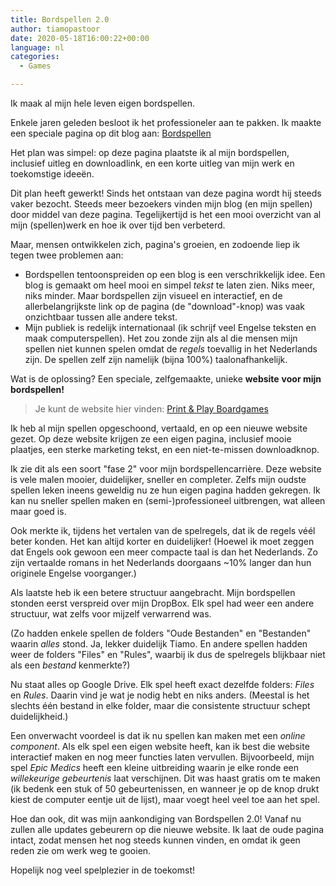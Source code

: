 ```yaml
---
title: Bordspellen 2.0
author: tiamopastoor
date: 2020-05-18T16:00:22+00:00
language: nl
categories:
  - Games

---
```

Ik maak al mijn hele leven eigen bordspellen.

Enkele jaren geleden besloot ik het professioneler aan te pakken. Ik maakte een speciale pagina op dit blog aan: [Bordspellen][1]

Het plan was simpel: op deze pagina plaatste ik al mijn bordspellen, inclusief uitleg en downloadlink, en een korte uitleg van mijn werk en toekomstige ideeën.

Dit plan heeft gewerkt! Sinds het ontstaan van deze pagina wordt hij steeds vaker bezocht. Steeds meer bezoekers vinden mijn blog (en mijn spellen) door middel van deze pagina. Tegelijkertijd is het een mooi overzicht van al mijn (spellen)werk en hoe ik over tijd ben verbeterd.

Maar, mensen ontwikkelen zich, pagina's groeien, en zodoende liep ik tegen twee problemen aan:

  * Bordspellen tentoonspreiden op een blog is een verschrikkelijk idee. Een blog is gemaakt om heel mooi en simpel _tekst_ te laten zien. Niks meer, niks minder. Maar bordspellen zijn visueel en interactief, en de allerbelangrijkste link op de pagina (de "download"-knop) was vaak onzichtbaar tussen alle andere tekst.
  * Mijn publiek is redelijk internationaal (ik schrijf veel Engelse teksten en maak computerspellen). Het zou zonde zijn als al die mensen mijn spellen niet kunnen spelen omdat de _regels_ toevallig in het Nederlands zijn. De spellen zelf zijn namelijk (bijna 100%) taalonafhankelijk.

Wat is de oplossing? Een speciale, zelfgemaakte, unieke **website** **voor mijn bordspellen!**

> Je kunt de website hier vinden: [Print & Play Boardgames](https://pandaqi.com/boardgames)


Ik heb al mijn spellen opgeschoond, vertaald, en op een nieuwe website gezet. Op deze website krijgen ze een eigen pagina, inclusief mooie plaatjes, een sterke marketing tekst, en een niet-te-missen downloadknop.

Ik zie dit als een soort "fase 2" voor mijn bordspellencarrière. Deze website is vele malen mooier, duidelijker, sneller en completer. Zelfs mijn oudste spellen leken ineens geweldig nu ze hun eigen pagina hadden gekregen. Ik kan nu sneller spellen maken en (semi-)professioneel uitbrengen, wat alleen maar goed is.

Ook merkte ik, tijdens het vertalen van de spelregels, dat ik de regels véél beter konden. Het kan altijd korter en duidelijker! (Hoewel ik moet zeggen dat Engels ook gewoon een meer compacte taal is dan het Nederlands. Zo zijn vertaalde romans in het Nederlands doorgaans ~10% langer dan hun originele Engelse voorganger.)

Als laatste heb ik een betere structuur aangebracht. Mijn bordspellen stonden eerst verspreid over mijn DropBox. Elk spel had weer een andere structuur, wat zelfs voor mijzelf verwarrend was.

(Zo hadden enkele spellen de folders "Oude Bestanden" en "Bestanden" waarin _alles_ stond. Ja, lekker duidelijk Tiamo. En andere spellen hadden weer de folders "Files" en "Rules", waarbij ik dus de spelregels blijkbaar niet als een _bestand_ kenmerkte?)

Nu staat alles op Google Drive. Elk spel heeft exact dezelfde folders: _Files_ en _Rules_. Daarin vind je wat je nodig hebt en niks anders. (Meestal is het slechts één bestand in elke folder, maar die consistente structuur schept duidelijkheid.)

Een onverwacht voordeel is dat ik nu spellen kan maken met een _online component_. Als elk spel een eigen website heeft, kan ik best die website interactief maken en nog meer functies laten vervullen. Bijvoorbeeld, mijn spel _Epic Medics_ heeft een kleine uitbreiding waarin je elke ronde een _willekeurige gebeurtenis_ laat verschijnen. Dit was haast gratis om te maken (ik bedenk een stuk of 50 gebeurtenissen, en wanneer je op de knop drukt kiest de computer eentje uit de lijst), maar voegt heel veel toe aan het spel.

Hoe dan ook, dit was mijn aankondiging van Bordspellen 2.0! Vanaf nu zullen alle updates gebeurern op die nieuwe website. Ik laat de oude pagina intact, zodat mensen het nog steeds kunnen vinden, en omdat ik geen reden zie om werk weg te gooien.

Hopelijk nog veel spelplezier in de toekomst!

 [1]: https://pandaqi.com/boardgames/